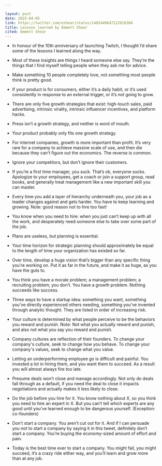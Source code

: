 ```yaml
---

layout: post
date: 2025-04-05
link: https://twitter.com/eshear/status/1402449647122018304
title: Lessons learned by Emmett Shear
cited: Emmett Shear
---
```


- In honour of the 10th anniversary of launching Twitch, I thought I’d share some of the lessons I learned along the way.

- Most of these insights are things I heard someone else say. They’re the things that I find myself telling people when they ask me for advice.

- Make something 10 people completely love, not something most people think is pretty good.

- If your product is for consumers, either it’s a daily habit, or it’s used consistently in response to an external trigger, or it’s not going to grow.

- There are only five growth strategies that exist: high-touch sales, paid advertising, intrinsic virality, intrinsic influencer incentives, and platform hacks.

- Press isn’t a growth strategy, and neither is word of mouth.

- Your product probably only fits one growth strategy.

- For internet companies, growth is more important than profit. It’s very rare for a company to achieve massive scale of use, and then die because they can’t figure out the economics. The reverse is common.

- Ignore your competitors, but don’t ignore their customers.

- If you’re a first time manager, you suck. That’s ok, everyone sucks. Apologize to your employees, get a coach or join a support group, read books, and generally treat management like a new important skill you can master.

- Every time you add a layer of hierarchy underneath you, your job as a leader changes against and gets harder. You have to keep learning and growing. Note: good reason not to hire too fast!

- You know when you need to hire: when you just can’t keep up with all the work, and desperately need someone else to take over some part of the job.

- Plans are useless, but planning is essential.

- Your time horizon for strategic planning should approximately be equal to the length of time your organization has existed so far.

- Over time, develop a huge vision that’s bigger than any specific thing you’re working on. Put it as far in the future, and make it as huge, as you have the guts to.

- You think you have a morale problem; a management problem; a recruiting problem; you don’t. You have a growth problem. Nothing succeeds like success.

- Three ways to have a startup idea: something you want, something you’ve directly experienced others needing, something you’ve invented through analytic thought. They are listed in order of increasing risk.

- Your culture is determined by what people perceive to be the behaviors you reward and punish. Note: Not what you actually reward and punish, and also not what you say you reward and punish.

- Company cultures are reflection of their founders. To change your company's culture, seek to change how you behave. To change your company's values, seek to change what you value.

- Letting an underperforming employee go is difficult and painful. You invested a lot in hiring them, and you want them to succeed. As a result you will almost always fire too late.

- Presume deals won’t close and manage accordingly. Not only do deals fall through as a default, if you need the deal to close it impacts negotiations and actually makes it less likely to close.

- Do the job before you hire for it. You know nothing about X, so you think you need to hire an expert in X. But you can’t tell which experts are any good until you’ve learned enough to be dangerous yourself. (Exception: co-founders)

- Don’t start a company. You aren’t cut out for it. And if I can persuade you not to start a company by saying it in this tweet, definitely don’t start a company. You’re buying the economy-sized amount of effort and pain.

- Today is the best time ever to start a company. You might fail, you might succeed, it’s a crazy ride either way, and you’ll learn and grow more than at any job.
